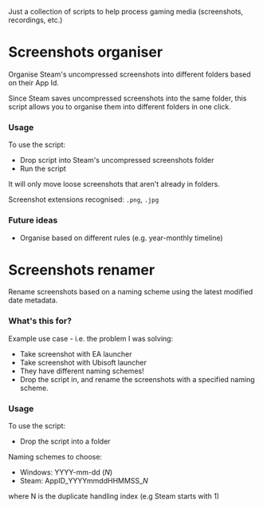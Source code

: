 Just a collection of scripts to help process gaming media (screenshots, recordings, etc.)


# Screenshots organiser
Organise Steam's uncompressed screenshots into different folders based on their App Id.

Since Steam saves uncompressed screenshots into the same folder, this script allows you to organise them into different folders in one click.

### Usage
To use the script:
* Drop script into Steam's uncompressed screenshots folder 
* Run the script

It will only move loose screenshots that aren't already in folders.

Screenshot extensions recognised: `.png`, `.jpg`

### Future ideas
* Organise based on different rules (e.g. year-monthly timeline)



# Screenshots renamer
Rename screenshots based on a naming scheme using the latest modified date metadata.

### What's this for?

Example use case - i.e. the problem I was solving:
- Take screenshot with EA launcher
- Take screenshot with Ubisoft launcher
- They have different naming schemes!
- Drop the script in, and rename the screenshots with a specified naming scheme.

### Usage
To use the script:
- Drop the script into a folder 

Naming schemes to choose:

  - Windows: YYYY-mm-dd (*N*)
  - Steam: AppID_YYYYmmddHHMMSS_*N*

where N is the duplicate handling index (e.g Steam starts with 1)
